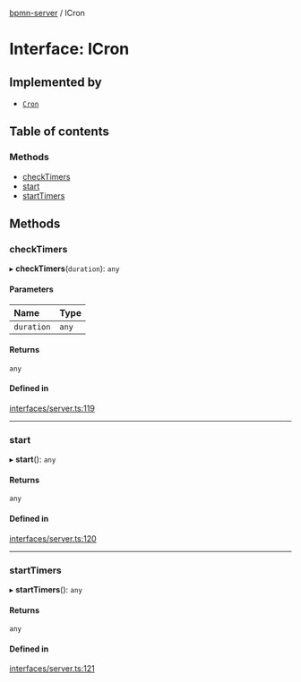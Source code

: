 [bpmn-server](../readme.md) / ICron

# Interface: ICron

## Implemented by

- [`Cron`](../classes/Cron.md)

## Table of contents

### Methods

- [checkTimers](ICron.md#checktimers)
- [start](ICron.md#start)
- [startTimers](ICron.md#starttimers)

## Methods

### checkTimers

▸ **checkTimers**(`duration`): `any`

#### Parameters

| Name | Type |
| :------ | :------ |
| `duration` | `any` |

#### Returns

`any`

#### Defined in

[interfaces/server.ts:119](https://github.com/bpmnServer/bpmn-server/blob/6f144fc/src/interfaces/server.ts#L119)

___

### start

▸ **start**(): `any`

#### Returns

`any`

#### Defined in

[interfaces/server.ts:120](https://github.com/bpmnServer/bpmn-server/blob/6f144fc/src/interfaces/server.ts#L120)

___

### startTimers

▸ **startTimers**(): `any`

#### Returns

`any`

#### Defined in

[interfaces/server.ts:121](https://github.com/bpmnServer/bpmn-server/blob/6f144fc/src/interfaces/server.ts#L121)
